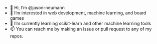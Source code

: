 - 👋 Hi, I’m @jason-neumann
- 👀 I’m interested in web development, machine learning, and board games
- 🌱 I’m currently learning scikit-learn and other machine learning tools
- 📫 You can reach me by making an issue or pull request to any of my repos.

<!---
jason-neumann/jason-neumann is a ✨ special ✨ repository because its `README.md` (this file) appears on your GitHub profile.
You can click the Preview link to take a look at your changes.
--->
